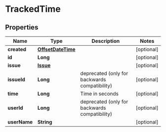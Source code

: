 
# TrackedTime

## Properties
Name | Type | Description | Notes
------------ | ------------- | ------------- | -------------
**created** | [**OffsetDateTime**](OffsetDateTime.md) |  |  [optional]
**id** | **Long** |  |  [optional]
**issue** | [**Issue**](Issue.md) |  |  [optional]
**issueId** | **Long** | deprecated (only for backwards compatibility) |  [optional]
**time** | **Long** | Time in seconds |  [optional]
**userId** | **Long** | deprecated (only for backwards compatibility) |  [optional]
**userName** | **String** |  |  [optional]



